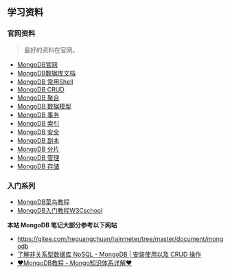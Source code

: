 ## 学习资料

### 官网资料

> 最好的资料在官网。

- [MongoDB官网](https://www.mongodb.com)
- [MongoDB数据库文档](https://docs.mongodb.com/manual/)
- [MongoDB 常用Shell](https://docs.mongodb.com/manual/mongo/)
- [MongoDB CRUD](https://docs.mongodb.com/manual/crud/)
- [MongoDB 聚合](https://docs.mongodb.com/manual/aggregation/)
- [MongoDB 数据模型](https://docs.mongodb.com/manual/core/data-modeling-introduction/)
- [MongoDB 事务](https://docs.mongodb.com/manual/core/transactions/)
- [MongoDB 索引](https://docs.mongodb.com/manual/indexes/)
- [MongoDB 安全](https://docs.mongodb.com/manual/security/)
- [MongoDB 副本](https://docs.mongodb.com/manual/replication/)
- [MongoDB 分片](https://docs.mongodb.com/manual/sharding/)
- [MongoDB 管理](https://docs.mongodb.com/manual/administration/)
- [MongoDB 存储](https://docs.mongodb.com/manual/storage/)

### 入门系列

- [MongoDB菜鸟教程](https://www.runoob.com/mongodb/mongodb-tutorial.html)
- [MongoDB入门教程W3Cschool](https://www.w3cschool.cn/mongodb/mongodb-1uxs37ih.html)



**本站 MongoDB 笔记大部分参考以下网站**

- <https://gitee.com/heguangchuan/rainmeter/tree/master/document/mongodb>
- [了解非关系型数据库 NoSQL - MongoDB | 安装使用以及 CRUD 操作](https://zhenye-na.github.io/2020/01/27/intro-to-mongodb.html)
- [♥MongoDB教程 - Mongo知识体系详解♥](https://www.pdai.tech/md/db/nosql-mongo/mongo.html)

